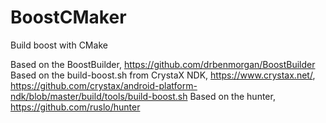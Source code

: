 # BoostCMaker
Build boost with CMake

Based on the BoostBuilder,
https://github.com/drbenmorgan/BoostBuilder
Based on the build-boost.sh from CrystaX NDK, https://www.crystax.net/,
https://github.com/crystax/android-platform-ndk/blob/master/build/tools/build-boost.sh
Based on the hunter,
https://github.com/ruslo/hunter
